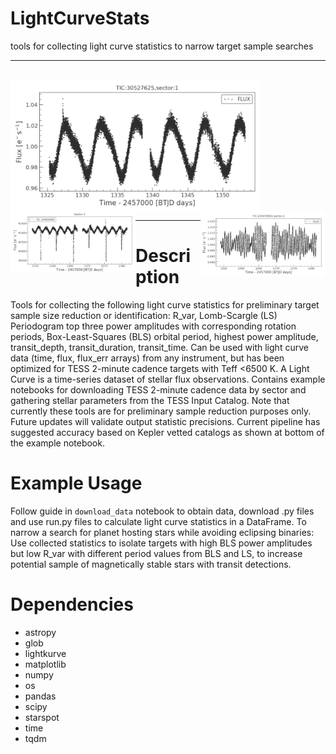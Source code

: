 # LightCurveStats
tools for collecting light curve statistics to narrow target sample searches

<hr>
<br />

<img align="center" src="Images/lc-ex2.png" width="400" /> 
<img align='left' src="Images/lc-ex1.png" width="200" /> 
<img align='right' src="Images/lc-ex3.png" width="200" /> 
<br />
<hr>


# Description
Tools for collecting the following light curve statistics for preliminary target sample size reduction or identification: R_var, Lomb-Scargle (LS) Periodogram top three power amplitudes with corresponding rotation periods, Box-Least-Squares (BLS) orbital period, highest power amplitude, transit_depth, transit_duration, transit_time. Can be used with light curve data (time, flux, flux_err arrays) from any instrument, but has been optimized for TESS 2-minute cadence targets with Teff <6500 K. A Light Curve is a time-series dataset of stellar flux observations. Contains example notebooks for downloading TESS 2-minute cadence data by sector and gathering stellar parameters from the TESS Input Catalog. Note that currently these tools are for preliminary sample reduction purposes only. Future updates will validate output statistic precisions. Current pipeline has suggested accuracy based on Kepler vetted catalogs as shown at bottom of the example notebook.

# Example Usage
Follow guide in `download_data` notebook to obtain data, download .py files and use run.py files to calculate light curve statistics in a DataFrame. 
To narrow a search for planet hosting stars while avoiding eclipsing binaries: Use collected statistics to isolate targets with high BLS power amplitudes but low R_var with different period values from BLS and LS, to increase potential sample of magnetically stable stars with transit detections. 

# Dependencies
- astropy
- glob
- lightkurve
- matplotlib
- numpy
- os
- pandas
- scipy
- starspot
- time
- tqdm
